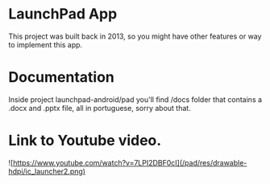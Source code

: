 # LaunchPad App
This project was built back in 2013, so you might have other features or way to implement this app.

# Documentation
Inside project launchpad-android/pad you'll find /docs folder that contains a .docx and .pptx file, all in portuguese, sorry about that.

# Link to Youtube video.
![https://www.youtube.com/watch?v=7LPI2DBF0cI](/pad/res/drawable-hdpi/ic_launcher2.png)
